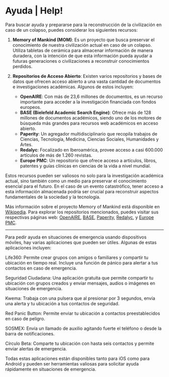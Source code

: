 # Ayuda | Help!

Para buscar ayuda y prepararse para la reconstrucción de la civilización en caso de un colapso, puedes considerar los siguientes recursos:

1. **Memory of Mankind (MOM)**: Es un proyecto que busca preservar el conocimiento de nuestra civilización actual en caso de un colapso. Utiliza tabletas de cerámica para almacenar información de manera duradera, con la intención de que esta información pueda ayudar a futuras generaciones o civilizaciones a reconstruir conocimientos perdidos.

2. **Repositorios de Acceso Abierto**: Existen varios repositorios y bases de datos que ofrecen acceso abierto a una vasta cantidad de documentos e investigaciones académicas. Algunos de estos incluyen:
   - **OpenAIRE**: Con más de 23,6 millones de documentos, es un recurso importante para acceder a la investigación financiada con fondos europeos.
   - **BASE (Bielefeld Academic Search Engine)**: Ofrece más de 128 millones de documentos académicos, siendo uno de los motores de búsqueda más grandes para recursos web académicos en acceso abierto.
   - **Paperity**: Un agregador multidisciplinario que recopila trabajos de Ciencias, Tecnología, Medicina, Ciencias Sociales, Humanidades y Artes.
   - **Redalyc**: Focalizado en Iberoamérica, provee acceso a casi 600.000 artículos de más de 1.260 revistas.
   - **Europe PMC**: Un repositorio que ofrece acceso a artículos, libros, patentes y guías clínicas en ciencias de la vida a nivel mundial.

Estos recursos pueden ser valiosos no solo para la investigación académica actual, sino también como un medio para preservar el conocimiento esencial para el futuro. En el caso de un evento catastrófico, tener acceso a esta información almacenada podría ser crucial para reconstruir aspectos fundamentales de la sociedad y la tecnología.

Más información sobre el proyecto Memory of Mankind está disponible en [Wikipedia](https://es.wikipedia.org/wiki/Memory_of_Mankind). Para explorar los repositorios mencionados, puedes visitar sus respectivas páginas web: [OpenAIRE](https://www.openaire.eu/), [BASE](https://www.base-search.net/), [Paperity](https://paperity.org/), [Redalyc](https://www.redalyc.org/), y [Europe PMC](https://europepmc.org/).

---

Para pedir ayuda en situaciones de emergencia usando dispositivos móviles, hay varias aplicaciones que pueden ser útiles. Algunas de estas aplicaciones incluyen:

Life360: Permite crear grupos con amigos o familiares y compartir tu ubicación en tiempo real. Incluye una función de pánico para alertar a tus contactos en caso de emergencia.

Seguridad Ciudadana: Una aplicación gratuita que permite compartir tu ubicación con grupos creados y enviar mensajes, audios o imágenes en situaciones de emergencia.

Kwema: Trabaja con una pulsera que al presionar por 3 segundos, envía una alerta y tu ubicación a tus contactos de seguridad.

Red Panic Button: Permite enviar tu ubicación a contactos preestablecidos en caso de peligro.

SOSMEX: Envía un llamado de auxilio agitando fuerte el teléfono o desde la barra de notificaciones.

Círculo Beta: Comparte tu ubicación con hasta seis contactos y permite enviar alertas de emergencia.

Todas estas aplicaciones están disponibles tanto para iOS como para Android y pueden ser herramientas valiosas para solicitar ayuda rápidamente en situaciones de emergencia​​.